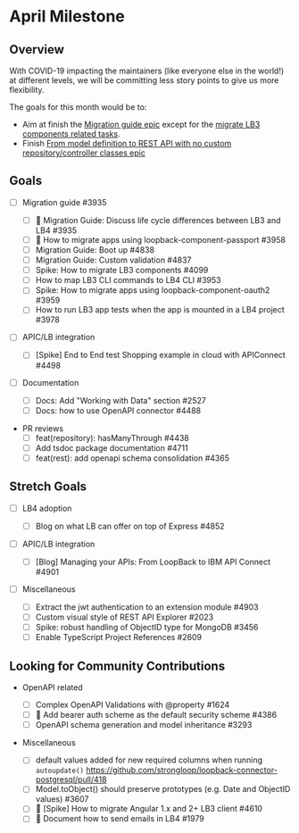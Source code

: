 # April Milestone

## Overview

With COVID-19 impacting the maintainers (like everyone else in the world!) at
different levels, we will be committing less story points to give us more
flexibility.

The goals for this month would be to:

- Aim at finish the
  [Migration guide epic](https://github.com/strongloop/loopback-next/issues/3935)
  except for the
  [migrate LB3 components related tasks](https://github.com/strongloop/loopback-next/issues/3955).
- Finish
  [From model definition to REST API with no custom repository/controller classes epic](https://github.com/strongloop/loopback-next/issues/3935)

## Goals

- [ ] Migration guide #3935

  - [ ] :running: Migration Guide: Discuss life cycle differences between LB3
        and LB4 #3935
  - [ ] :running: How to migrate apps using loopback-component-passport #3958
  - [ ] Migration Guide: Boot up #4838
  - [ ] Migration Guide: Custom validation #4837
  - [ ] Spike: How to migrate LB3 components #4099
  - [ ] How to map LB3 CLI commands to LB4 CLI #3953
  - [ ] Spike: How to migrate apps using loopback-component-oauth2 #3959
  - [ ] How to run LB3 app tests when the app is mounted in a LB4 project #3978

- [ ] APIC/LB integration

  - [ ] [Spike] End to End test Shopping example in cloud with APIConnect #4498

- [ ] Documentation

  - [ ] Docs: Add "Working with Data" section #2527
  - [ ] Docs: how to use OpenAPI connector #4488

- PR reviews
  - [ ] feat(repository): hasManyThrough #4438
  - [ ] Add tsdoc package documentation #4711
  - [ ] feat(rest): add openapi schema consolidation #4365

## Stretch Goals

- [ ] LB4 adoption

  - [ ] Blog on what LB can offer on top of Express #4852

- [ ] APIC/LB integration

  - [ ] [Blog] Managing your APIs: From LoopBack to IBM API Connect #4901

- [ ] Miscellaneous
  - [ ] Extract the jwt authentication to an extension module #4903
  - [ ] Custom visual style of REST API Explorer #2023
  - [ ] Spike: robust handling of ObjectID type for MongoDB #3456
  - [ ] Enable TypeScript Project References #2609

## Looking for Community Contributions

- OpenAPI related

  - [ ] Complex OpenAPI Validations with @property #1624
  - [ ] :running: Add bearer auth scheme as the default security scheme #4386
  - [ ] OpenAPI schema generation and model inheritance #3293

- Miscellaneous
  - [ ] default values added for new required columns when running
        `autoupdate()`
        https://github.com/strongloop/loopback-connector-postgresql/pull/418
  - [ ] Model.toObject() should preserve prototypes (e.g. Date and ObjectID
        values) #3607
  - [ ] :running: [Spike] How to migrate Angular 1.x and 2+ LB3 client #4610
  - [ ] :running: Document how to send emails in LB4 #1979
